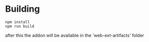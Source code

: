 # Building

```
npm install
npm run build
```
after this the addon will be available in the 'web-ext-artifacts' folder